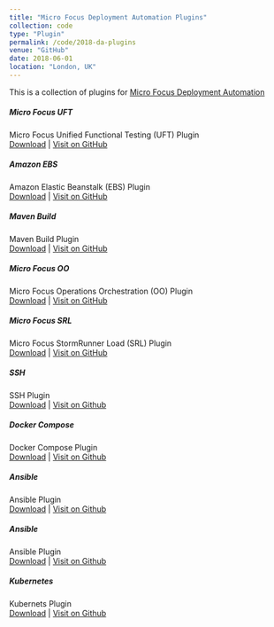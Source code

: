 ```yaml
---
title: "Micro Focus Deployment Automation Plugins"
collection: code
type: "Plugin"
permalink: /code/2018-da-plugins
venue: "GitHub"
date: 2018-06-01
location: "London, UK"
---
```


This is a collection of plugins for [Micro Focus Deployment Automation](https://www.microfocus.com/products/deployment-automation/)

##### Micro Focus UFT
Micro Focus Unified Functional Testing (UFT) Plugin<br/>
[Download](https://github.com/sda-community-plugins/MicroFocus-UFT/raw/master/release/MicroFocus-UFT_6.2_1_dev.zip) | [Visit on GitHub](https://github.com/sda-community-plugins/MicroFocus-UFT)

##### Amazon EBS
Amazon Elastic Beanstalk (EBS) Plugin<br/>
[Download](https://github.com/sda-community-plugins/AmazonEBS/raw/master/release/AmazonEBS_6.2_3_dev.zip) | [Visit on GitHub](https://github.com/sda-community-plugins/AmazonEBS)

##### Maven Build
Maven Build Plugin<br/>
[Download](https://github.com/sda-community-plugins/MavenBuild/raw/master/release/MavenBuild_6.2_1_dev.zip) | [Visit on GitHub](https://github.com/sda-community-plugins/MavenBuild)

##### Micro Focus OO
Micro Focus Operations Orchestration (OO) Plugin<br/>
[Download]() | [Visit on GitHub](https://github.com/sda-community-plugins/MicroFocus-OO)

##### Micro Focus SRL
Micro Focus StormRunner Load (SRL) Plugin<br/>
[Download]() | [Visit on GitHub](https://github.com/sda-community-plugins/StormRunner-Load)

##### SSH
SSH Plugin<br/>
[Download](https://github.com/sda-community-plugins/SSH/raw/master/release/SSH_6.1.4_1_dev.zip) | [Visit on Github](https://github.com/sda-community-plugins/SSH)

##### Docker Compose
Docker Compose Plugin<br/>
[Download](https://github.com/sda-community-plugins/DockerCompose/raw/master/release/DockerCompose_6.1.3_5_dev.zip) | [Visit on Github](https://github.com/sda-community-plugins/DockerCompose)

##### Ansible
Ansible Plugin<br/>
[Download](https://github.com/sda-community-plugins/Ansible/blob/master/release/Ansible_6.1.2_1_dev.zip) | [Visit on Github](https://github.com/sda-community-plugins/Ansible)

##### Ansible
Ansible Plugin<br/>
[Download](https://github.com/sda-community-plugins/Ansible/blob/master/release/Ansible_6.1.2_1_dev.zip) | [Visit on Github](https://github.com/sda-community-plugins/Ansible)

##### Kubernetes
Kubernets Plugin<br/>
[Download](https://github.com/sda-community-plugins/Kubernetes) | [Visit on Github](https://github.com/sda-community-plugins/Kubernetes/raw/master/release/Kubernetes_6.1.2_1_dev.zip)




